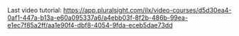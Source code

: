 Last video tutorial: https://app.pluralsight.com/ilx/video-courses/d5d30ea4-0af1-447a-b13a-e60a095337a6/a4ebb03f-8f2b-486b-99ea-e1ec7f85a2ff/aa1e90f4-dbf8-4054-9fda-eceb5dae73dd